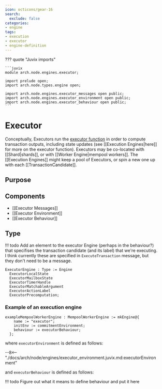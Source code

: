 ```yaml
---
icon: octicons/gear-16
search:
  exclude: false
categories:
- engine
tags:
- execution
- executor
- engine-definition
---
```


??? quote "Juvix imports"

    ```juvix
    module arch.node.engines.executor;

    import prelude open;
    import arch.node.types.engine open;

    import arch.node.engines.executor_messages open public;
    import arch.node.engines.executor_environment open public;
    import arch.node.engines.executor_behaviour open public;
    ```

# Executor


Conceptually, Executors  run the
 [executor function](./../ordering/execution/index.md#executor-function) in order to
 compute transaction outputs, including state updates
 (see [[Execution Engines|here]] for more on the executor function).
Executors may be co-located with [[Shard|shards]], or with
 [[Worker Engine|mempool workers]].
The [[Execution Engines]] might keep a pool of Executors,
 or spin a new one up with each [[TransactionCandidate]].
## Purpose

## Components

- [[Executor Messages]]
- [[Executor Environment]]
- [[Executor Behaviour]]

## Type
!!! todo
    Add an element to the executor Engine (perhaps in the behaviour?) that specifises the transaction candidate (and its label) that we're executing. 
    I think currently these are specified in `ExecuteTransaction` message, but they don't need to be a message.
<!-- --8<-- [start:ExecutorEngine] -->
```juvix
ExecutorEngine : Type := Engine
  ExecutorLocalState
  ExecutorMailboxState
  ExecutorTimerHandle
  ExecutorMatchableArgument
  ExecutorActionLabel
  ExecutorPrecomputation;
```
<!-- --8<-- [end:ExecutorEngine] -->

### Example of an execution engine

<!-- --8<-- [start:exampleExecutorEngine] -->
```juvix
exampleMempoolWorkerEngine : MempoolWorkerEngine := mkEngine@{
    name := "executor";
    initEnv := commitmentEnvironment;
    behaviour := executorBehaviour;
  };
```
<!-- --8<-- [end:exampleExecutorEngine] -->

where `executorEnvironment` is defined as follows:

--8<-- "./docs/arch/node/engines/executor_environment.juvix.md:executorEnvironment"

and `executorBehaviour` is defined as follows:

!!! todo
    Figure out what it means to define behaviour and put it here